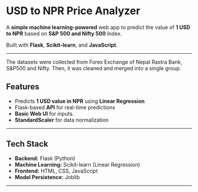 # USD to NPR Price Analyzer

A **simple machine learning-powered** web app to predict the value of **1 USD to NPR** based on **S&P 500 and Nifty 500** Index.

Built with **Flask**, **Scikit-learn**, and **JavaScript**.

---

The datasets were collected from Forex Exchange of Nepal Rastra Bank, S&P500 and Nifty.
Then, it was cleaned and merged into a single group.

## Features

- Predicts **1 USD value in NPR** using **Linear Regression**
- Flask-based **API** for real-time predictions
- **Basic Web UI** for inputs.
- **StandardScaler** for data normalization

---

## Tech Stack

- **Backend:** Flask (Python)
- **Machine Learning:** Scikit-learn (Linear Regression)
- **Frontend:** HTML, CSS, JavaScript
- **Model Persistence:** Joblib

---
